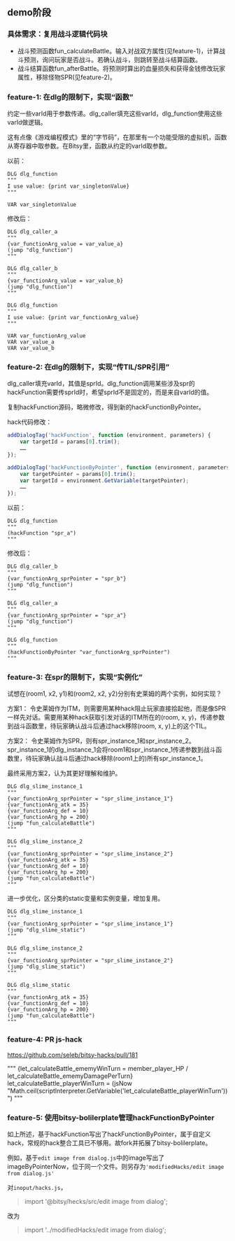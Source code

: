 ## demo阶段


### 具体需求：复用战斗逻辑代码块

- 战斗预测函数fun_calculateBattle。输入对战双方属性(见feature-1)，计算战斗预测，询问玩家是否战斗。若确认战斗，则跳转至战斗结算函数。
- 战斗结算函数fun_afterBattle。将预测时算出的血量损失和获得金钱修改玩家属性，移除怪物SPR(见feature-2)。

### feature-1: 在dlg的限制下，实现“函数”

约定一些varId用于参数传递。dlg_caller填充这些varId，dlg_function使用这些varId做逻辑。

这有点像《游戏编程模式》里的“字节码”，在那里有一个功能受限的虚拟机，函数从寄存器中取参数。在Bitsy里，函数从约定的varId取参数。

以前：
```
DLG dlg_function
"""
I use value: {print var_singletonValue}
"""

VAR var_singletonValue
```

修改后：
```
DLG dlg_caller_a
"""
{var_functionArg_value = var_value_a}
(jump "dlg_function")
"""

DLG dlg_caller_b
"""
{var_functionArg_value = var_value_b}
(jump "dlg_function")
"""

DLG dlg_function
"""
I use value: {print var_functionArg_value}
"""

VAR var_functionArg_value
VAR var_value_a
VAR var_value_b
```

### feature-2: 在dlg的限制下，实现“传TIL/SPR引用”

dlg_caller填充varId，其值是sprId。dlg_function调用某些涉及spr的hackFunction需要传sprId时，希望sprId不是固定的，而是来自varId的值。

复制hackFunction源码，略微修改，得到新的hackFunctionByPointer。

hack代码修改：
```js
addDialogTag('hackFunction', function (environment, parameters) {
    var targetId = params[0].trim();
    ……
});

addDialogTag('hackFunctionByPointer', function (environment, parameters) {
    var targetPointer = params[0].trim();
    var targetId = environment.GetVariable(targetPointer);
    ……
});
```

以前：
```
DLG dlg_function
"""
(hackFunction "spr_a")
"""
```

修改后：
```
DLG dlg_caller_b
"""
{var_functionArg_sprPointer = "spr_b"}
(jump "dlg_function")
"""

DLG dlg_caller_a
"""
{var_functionArg_sprPointer = "spr_a"}
(jump "dlg_function")
"""

DLG dlg_function
"""
(hackFunctionByPointer "var_functionArg_sprPointer")
"""
```

### feature-3: 在spr的限制下，实现“实例化”

试想在(room1, x2, y1)和(room2, x2, y2)分别有史莱姆的两个实例，如何实现？

方案1：
令史莱姆作为ITM，则需要用某种hack阻止玩家直接拾起他，而是像SPR一样先对话。需要用某种hack获取引发对话的ITM所在的(room, x, y)，传递参数到战斗函数里，待玩家确认战斗后通过hack移除(room, x, y)上的这个TIL。

方案2：
令史莱姆作为SPR，则有spr_instance_1和spr_instance_2。spr_instance_1的dlg_instance_1会将room1和spr_instance_1传递参数到战斗函数里，待玩家确认战斗后通过hack移除(room1上的)所有spr_instance_1。

最终采用方案2，认为其更好理解和维护。

```
DLG dlg_slime_instance_1
"""
{var_functionArg_sprPointer = "spr_slime_instance_1"}
{var_functionArg_atk = 35}
{var_functionArg_def = 10}
{var_functionArg_hp = 200}
(jump "fun_calculateBattle")
"""

DLG dlg_slime_instance_2
"""
{var_functionArg_sprPointer = "spr_slime_instance_2"}
{var_functionArg_atk = 35}
{var_functionArg_def = 10}
{var_functionArg_hp = 200}
(jump "fun_calculateBattle")
"""
```

进一步优化，区分类的static变量和实例变量，增加复用。

```
DLG dlg_slime_instance_1
"""
{var_functionArg_sprPointer = "spr_slime_instance_1"}
(jump "dlg_slime_static")
"""

DLG dlg_slime_instance_2
"""
{var_functionArg_sprPointer = "spr_slime_instance_2"}
(jump "dlg_slime_static")
"""

DLG dlg_slime_static
"""
{var_functionArg_atk = 35}
{var_functionArg_def = 10}
{var_functionArg_hp = 200}
(jump "fun_calculateBattle")
"""
```

### feature-4: PR js-hack

https://github.com/seleb/bitsy-hacks/pull/181

"""
{let_calculateBattle_ememyWinTurn = member_player_HP / let_calculateBattle_ememyDamagePerTurn}
let_calculateBattle_playerWinTurn = (jsNow "Math.ceil(scriptInterpreter.GetVariable('let_calculateBattle_playerWinTurn'))")
"""

### feature-5: 使用bitsy-bolilerplate管理hackFunctionByPointer

如上所述，基于hackFunction写出了hackFunctionByPointer，属于自定义hack，常规的hack整合工具已不够用。故fork并拓展了bitsy-bolilerplate。

例如，基于`edit image from dialog.js`中的image写出了imageByPointerNow，位于同一个文件。则另存为`'modifiedHacks/edit image from dialog.js'`

对`inoput/hacks.js`，

> import '@bitsy/hecks/src/edit image from dialog';

改为

> import '../modifiedHacks/edit image from dialog';




